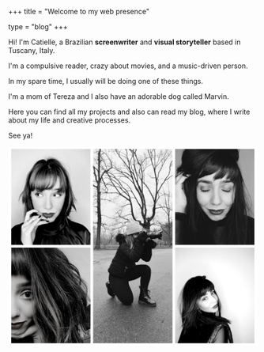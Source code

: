 +++
title = "Welcome to my web presence"

type = "blog"
+++


Hi! I'm Catielle, a Brazilian **screenwriter** and **visual storyteller** based in Tuscany, Italy. 

I'm a compulsive reader, crazy about movies, and a music-driven person. 

In my spare time, I usually will be doing one of these things.

I'm a mom of Tereza and I also have an adorable dog called Marvin. 

Here you can find all my projects and also can read my blog, where I write about my life and creative processes.  

See ya!



![](/img/catiellebio.jpg)
